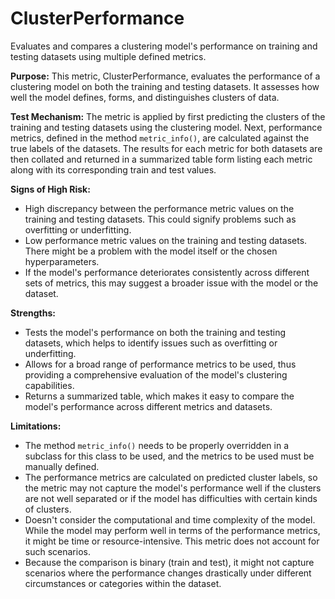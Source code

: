 # ClusterPerformance

Evaluates and compares a clustering model's performance on training and testing datasets using multiple defined
metrics.

**Purpose:** This metric, ClusterPerformance, evaluates the performance of a clustering model on both the training
and testing datasets. It assesses how well the model defines, forms, and distinguishes clusters of data.

**Test Mechanism:** The metric is applied by first predicting the clusters of the training and testing datasets
using the clustering model. Next, performance metrics, defined in the method `metric_info()`, are calculated
against the true labels of the datasets. The results for each metric for both datasets are then collated and
returned in a summarized table form listing each metric along with its corresponding train and test values.

**Signs of High Risk:**
- High discrepancy between the performance metric values on the training and testing datasets. This could signify
problems such as overfitting or underfitting.
- Low performance metric values on the training and testing datasets. There might be a problem with the model
itself or the chosen hyperparameters.
- If the model's performance deteriorates consistently across different sets of metrics, this may suggest a broader
issue with the model or the dataset.

**Strengths:**
- Tests the model's performance on both the training and testing datasets, which helps to identify issues such as
overfitting or underfitting.
- Allows for a broad range of performance metrics to be used, thus providing a comprehensive evaluation of the
model's clustering capabilities.
- Returns a summarized table, which makes it easy to compare the model's performance across different metrics and
datasets.

**Limitations:**
- The method `metric_info()` needs to be properly overridden in a subclass for this class to be used, and the
metrics to be used must be manually defined.
- The performance metrics are calculated on predicted cluster labels, so the metric may not capture the model's
performance well if the clusters are not well separated or if the model has difficulties with certain kinds of
clusters.
- Doesn't consider the computational and time complexity of the model. While the model may perform well in terms of
the performance metrics, it might be time or resource-intensive. This metric does not account for such scenarios.
- Because the comparison is binary (train and test), it might not capture scenarios where the performance changes
drastically under different circumstances or categories within the dataset.